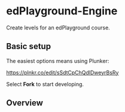 # edPlayground-Engine

Create levels for an edPlayground course.

## Basic setup

The easiest options means using Plunker:

https://plnkr.co/edit/sSdtCpChQdlDweyrBsRy

Select **Fork** to start developing.

## Overview 
